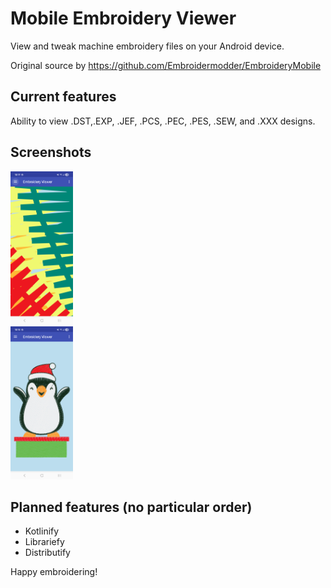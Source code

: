 # Mobile Embroidery Viewer

View and tweak machine embroidery files on your Android device.

Original source by https://github.com/Embroidermodder/EmbroideryMobile


Current features
----------------

Ability to view .DST,.EXP, .JEF, .PCS, .PEC, .PES, .SEW, and .XXX designs.

 
Screenshots
-----------

<img src="docs/embroidery-detail.png" width="100"/> <br/>
<img src="docs/happy-penguin-embroidery.png" width="100"/><br/>


Planned features (no particular order)
--------------------------------------
- Kotlinify
- Librariefy
- Distributify

Happy embroidering!
